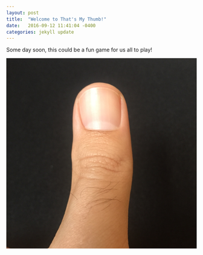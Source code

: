 ```yaml
---
layout: post
title:  "Welcome to That's My Thumb!"
date:   2016-09-12 11:41:04 -0400
categories: jekyll update
---
```

Some day soon, this could be a fun game for us all to play!

![Thumb-JRH](../assets/IMG_6621.jpg)
